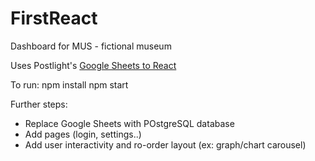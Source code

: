 # FirstReact
Dashboard for MUS - fictional museum

Uses Postlight's [Google Sheets to React](https://postlight.com/insights/transform-google-sheets-into-beautiful-charts-with-postlights-new-react-component)

To run:
npm install
npm start

Further steps:
- Replace Google Sheets with POstgreSQL database
- Add pages (login, settings..)
- Add user interactivity and ro-order layout (ex: graph/chart carousel)
